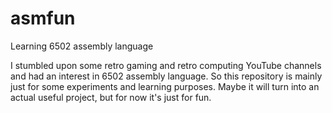 # asmfun
Learning 6502 assembly language

I stumbled upon some retro gaming and retro computing YouTube channels and had an interest 
in 6502 assembly language. So this repository is mainly just for some experiments and learning 
purposes. Maybe it will turn into an actual useful project, but for now it's just for fun.
